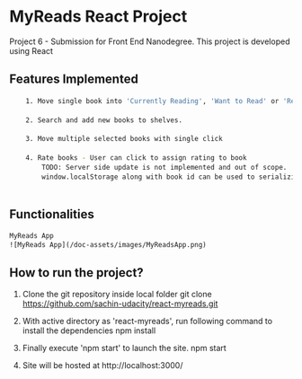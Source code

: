# MyReads React Project

Project 6 - Submission for Front End Nanodegree. This project is developed using React

## Features Implemented
```bash
    1. Move single book into 'Currently Reading', 'Want to Read' or 'Read' shelf

    2. Search and add new books to shelves.

    3. Move multiple selected books with single click

    4. Rate books - User can click to assign rating to book
        TODO: Server side update is not implemented and out of scope.
        window.localStorage along with book id can be used to serializing/deserializing ratings
    
```

## Functionalities
    MyReads App
    ![MyReads App](/doc-assets/images/MyReadsApp.png)

## How to run the project?

1. Clone the git repository inside local folder
    git clone https://github.com/sachin-udacity/react-myreads.git

2. With active directory as 'react-myreads', run following command to install the dependencies
    npm install

3. Finally execute 'npm start' to launch the site.
    npm start

4. Site will be hosted at http://localhost:3000/

